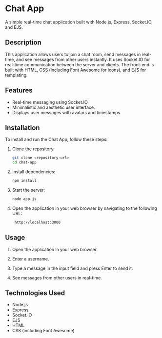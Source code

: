 # Chat App

A simple real-time chat application built with Node.js, Express, Socket.IO, and EJS.

## Description

This application allows users to join a chat room, send messages in real-time, and see messages from other users instantly. It uses Socket.IO for real-time communication between the server and clients. The front-end is built with HTML, CSS (including Font Awesome for icons), and EJS for templating.

## Features

- Real-time messaging using Socket.IO.
- Minimalistic and aesthetic user interface.
- Displays user messages with avatars and timestamps.

## Installation

To install and run the Chat App, follow these steps:

1. Clone the repository:

   ```bash
   git clone <repository-url>
   cd chat-app
   ```

2. Install dependencies:

   ```bash
   npm install
   

3. Start the server:

    ```bash
    node app.js
    ```


4. Open the application in your web browser by navigating to the following URL:
   
    ```bash
     http://localhost:3000
    ```


## Usage

1. Open the application in your web browser.
   
2. Enter a username.

3. Type a message in the input field and press Enter to send it.

4. See messages from other users in real-time.


## Technologies Used
- Node.js
- Express
- Socket.IO
- EJS
- HTML
- CSS (including Font Awesome)
